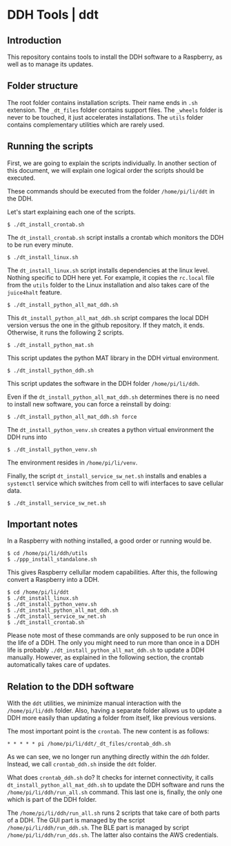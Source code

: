 # DDH Tools | ddt

## Introduction
This repository contains tools to install the DDH software to a Raspberry, as well as to manage its updates.

## Folder structure

The root folder contains installation scripts. 
Their name ends in `.sh` extension. 
The ``_dt_files`` folder contains support files. 
The ``_wheels`` folder is never to be touched, it just accelerates installations. 
The ``utils`` folder contains complementary utilities which are rarely used.

## Running the scripts
First, we are going to explain the scripts individually. In another section of this document, we will explain one logical order the scripts should be executed. 

These commands should be executed from the folder ``/home/pi/li/ddt`` in the DDH.

Let's start explaining each one of the scripts.
```console
$ ./dt_install_crontab.sh
```
The ``dt_install_crontab.sh`` script installs a crontab which monitors the DDH to be run every minute.
```console
$ ./dt_install_linux.sh
```
The ``dt_install_linux.sh`` script installs dependencies at the linux level. 
Nothing specific to DDH here yet. 
For example, it copies the ``rc.local`` file from the ``utils`` folder to the
Linux installation and also takes care of the ``juice4halt`` feature.
```console
$ ./dt_install_python_all_mat_ddh.sh
```
This ``dt_install_python_all_mat_ddh.sh`` script compares the local DDH version versus the one in the github repository. If they match, it ends. Otherwise, it runs the following 2 scripts.
```console
$ ./dt_install_python_mat.sh
```
This script updates the python MAT library in the DDH virtual environment.
```console
$ ./dt_install_python_ddh.sh
```
This script updates the software in the DDH folder ``/home/pi/li/ddh``.

Even if the ``dt_install_python_all_mat_ddh.sh`` determines there is no need to install new software, you can force a reinstall by doing:
```console
$ ./dt_install_python_all_mat_ddh.sh force
```
The ``dt_install_python_venv.sh`` creates a python virtual environment the DDH runs into
```console
$ ./dt_install_python_venv.sh
```
The environment resides in ``/home/pi/li/venv``.

Finally, the script ``dt_install_service_sw_net.sh`` installs and enables a ``systemctl`` service which switches from cell to wifi interfaces to save cellular data.
 
```console
$ ./dt_install_service_sw_net.sh
```

## Important notes
In a Raspberry with nothing installed, a good order or running would be.
```console
$ cd /home/pi/li/ddh/utils
$ ./ppp_install_standalone.sh
```
This gives Raspberry cellullar modem capabilities. After this, the following convert a Raspberry into a DDH.
```console
$ cd /home/pi/li/ddt
$ ./dt_install_linux.sh
$ ./dt_install_python_venv.sh
$ ./dt_install_python_all_mat_ddh.sh
$ ./dt_install_service_sw_net.sh
$ ./dt_install_crontab.sh
```
Please note most of these commands are only supposed to be run once in the life of a DDH. The only  you might need to run more than once in a DDH life is probably ``./dt_install_python_all_mat_ddh.sh`` to update a DDH manually. However, as explained in the following section, the crontab automatically takes care of updates.

## Relation to the DDH software
With the ``ddt`` utilities, we minimize manual interaction with the ``/home/pi/li/ddh`` folder. Also, having a separate folder allows us to update a DDH more easily than updating a folder from itself, like previous versions.

The most important point is the ``crontab``. The new  content is as follows:
```
* * * * * pi /home/pi/li/ddt/_dt_files/crontab_ddh.sh
```
As we can see, we no longer run anything directly within the ``ddh`` folder. Instead, we call ``crontab_ddh.sh`` inside the ``ddt`` folder. 

What does ``crontab_ddh.sh`` do? It checks for internet connectivity, it calls ``dt_install_python_all_mat_ddh.sh`` to update the DDH software and runs the ``/home/pi/li/ddh/run_all.sh`` command. This last one is, finally, the only one which is part of the DDH folder.

The ``/home/pi/li/ddh/run_all.sh`` runs 2 scripts that take care of both parts of a DDH. The GUI part is managed by the script ``/home/pi/li/ddh/run_ddh.sh``. The BLE part is managed by script ``/home/pi/li/ddh/run_dds.sh``. The latter also contains the AWS credentials.


